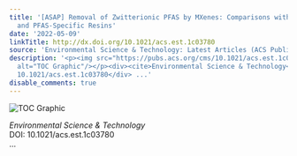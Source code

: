 ```yaml
---
title: '[ASAP] Removal of Zwitterionic PFAS by MXenes: Comparisons with Anionic, Nonionic,
  and PFAS-Specific Resins'
date: '2022-05-09'
linkTitle: http://dx.doi.org/10.1021/acs.est.1c03780
source: 'Environmental Science & Technology: Latest Articles (ACS Publications)'
description: '<p><img src="https://pubs.acs.org/cms/10.1021/acs.est.1c03780/asset/images/medium/es1c03780_0005.gif"
  alt="TOC Graphic"/></p><div><cite>Environmental Science & Technology</cite></div><div>DOI:
  10.1021/acs.est.1c03780</div> ...'
disable_comments: true
---
```

<p><img src="https://pubs.acs.org/cms/10.1021/acs.est.1c03780/asset/images/medium/es1c03780_0005.gif" alt="TOC Graphic"/></p><div><cite>Environmental Science & Technology</cite></div><div>DOI: 10.1021/acs.est.1c03780</div> ...